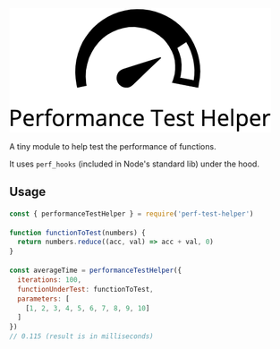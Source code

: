![alt text](./logo.png)

A tiny module to help test the performance of functions. 

It uses `perf_hooks` (included in Node's standard lib) under the hood.

## Usage

```javascript
const { performanceTestHelper } = require('perf-test-helper')

function functionToTest(numbers) {
  return numbers.reduce((acc, val) => acc + val, 0)
}

const averageTime = performanceTestHelper({
  iterations: 100,
  functionUnderTest: functionToTest,
  parameters: [
    [1, 2, 3, 4, 5, 6, 7, 8, 9, 10]
  ]
}) 
// 0.115 (result is in milliseconds)
```